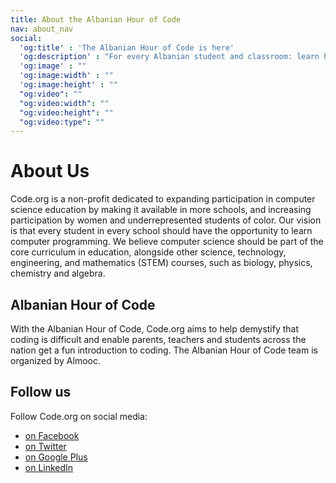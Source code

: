 ```yaml
---
title: About the Albanian Hour of Code
nav: about_nav
social:
  'og:title' : 'The Albanian Hour of Code is here'
  'og:description' : "For every Albanian student and classroom: learn how fun coding is in just one hour December 8-14."
  'og:image' : ""
  'og:image:width' : ""
  'og:image:height' : ""
  "og:video": ""
  "og:video:width": ""
  "og:video:height": ""
  "og:video:type": ""
---
```

# About Us

Code.org is a non-profit dedicated to expanding participation in computer science education by making it available in more schools, and increasing participation by women and underrepresented students of color. Our vision is that every student in every school should have the opportunity to learn computer programming. We believe computer science should be part of the core curriculum in education, alongside other science, technology, engineering, and mathematics (STEM) courses, such as biology, physics, chemistry and algebra.

## Albanian Hour of Code
With the Albanian Hour of Code, Code.org aims to help demystify that coding is difficult and enable parents, teachers and students across the nation get a fun introduction to coding. The Albanian Hour of Code team is organized by Almooc.

## Follow us
Follow Code.org on social media:

- [on Facebook](http://facebook.com/Code.org)
- [on Twitter](http://twitter.com/codeorg)
- [on Google Plus](https://plus.google.com/113408212816493509628)
- [on LinkedIn](http://www.linkedin.com/company/code-org)